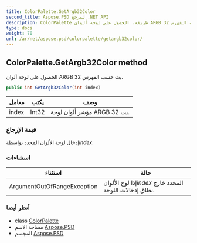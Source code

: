 ```yaml
---
title: ColorPalette.GetArgb32Color
second_title: Aspose.PSD لمرجع .NET API
description: ColorPalette طريقة. الحصول على لوحة ألوان ARGB 32 بت حسب الفهرس.
type: docs
weight: 70
url: /ar/net/aspose.psd/colorpalette/getargb32color/
---
```

## ColorPalette.GetArgb32Color method

الحصول على لوحة ألوان ARGB 32 بت حسب الفهرس.

```csharp
public int GetArgb32Color(int index)
```

| معامل | يكتب | وصف |
| --- | --- | --- |
| index | Int32 | مؤشر ألوان لوحة ARGB 32 بت. |

### قيمة الإرجاع

إدخال لوحة الألوان المحدد بواسطة*index*.

### استثناءات

| استثناء | حالة |
| --- | --- |
| ArgumentOutOfRangeException | إذا لوح الألوان*index* المحدد خارج نطاق إدخالات اللوحة. |

### أنظر أيضا

* class [ColorPalette](../)
* مساحة الاسم [Aspose.PSD](../../colorpalette/)
* المجسم [Aspose.PSD](../../../)


